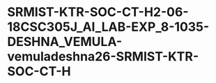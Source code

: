 # SRMIST-KTR-SOC-CT-H2-06-18CSC305J_AI_LAB-EXP_8-1035-DESHNA_VEMULA-vemuladeshna26-SRMIST-KTR-SOC-CT-H